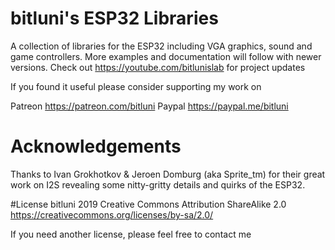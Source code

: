 # bitluni's ESP32 Libraries
A collection of libraries for the ESP32 including VGA graphics, sound and game controllers.
More examples and documentation will follow with newer versions.
Check out https://youtube.com/bitlunislab for project updates

If you found it useful please consider supporting my work on

Patreon https://patreon.com/bitluni
Paypal https://paypal.me/bitluni

# Acknowledgements
Thanks to Ivan Grokhotkov & Jeroen Domburg (aka Sprite_tm) for their great work on I2S revealing some nitty-gritty details and quirks of the ESP32.

#License
bitluni 2019
Creative Commons Attribution ShareAlike 2.0
https://creativecommons.org/licenses/by-sa/2.0/

If you need another license, please feel free to contact me